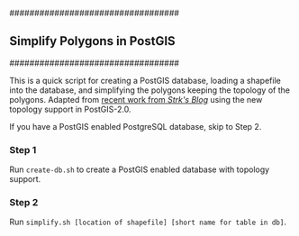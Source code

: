 ##################################
## Simplify Polygons in PostGIS ##
##################################

This is a quick script for creating a PostGIS database, loading a shapefile into the database, and simplifying the polygons keeping the topology of the polygons. Adapted from [recent work from *Strk's Blog*](http://strk.keybit.net/blog/2012/04/13/simplifying-a-map-layer-using-postgis-topology/) using the new topology support in PostGIS-2.0. 

If you have a PostGIS enabled PostgreSQL database, skip to Step 2. 

### Step 1 
Run `create-db.sh` to create a PostGIS enabled database with topology support. 

### Step 2 
Run `simplify.sh [location of shapefile] [short name for table in db]`. 
